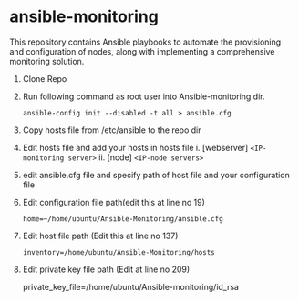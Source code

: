 # ansible-monitoring

This repository contains Ansible playbooks to automate the provisioning and configuration of nodes, along with implementing a comprehensive monitoring solution.

1. Clone Repo

2) Run following command as root user into Ansible-monitoring dir.

   ```
   ansible-config init --disabled -t all > ansible.cfg
   ```

3. Copy hosts file from /etc/ansible to the repo dir
4. Edit hosts file and add your hosts in hosts file
   i. [webserver]
   `<IP-monitoring server>`
   ii. [node]
   `<IP-node servers>`
5. edit ansible.cfg file and specify path of host file and your configuration file
6. Edit configuration file path(edit this at line no 19)

   ```
   home=~/home/ubuntu/Ansible-Monitoring/ansible.cfg
   ```
7. Edit host file path (Edit this at line no 137)

   ```
   inventory=/home/ubuntu/Ansible-Monitoring/hosts
   ```
8. Edit private key file path (Edit at line no 209)

   private_key_file=/home/ubuntu/Ansible-monitoring/id_rsa
